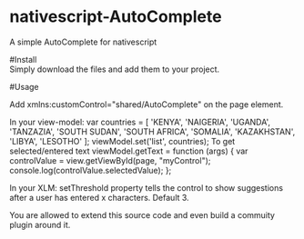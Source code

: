 # nativescript-AutoComplete
A simple AutoComplete for nativescript

<p>
            #Install<br />Simply download the files and add them to your project.</p>
<p>
            #Usage<br />
            <p>
Add xmlns:customControl="shared/AutoComplete" on the page element.
                        </p>
                        <p>
In your view-model:
var countries = [
            'KENYA',
            'NAIGERIA',
            'UGANDA',
            'TANZAZIA',
            'SOUTH SUDAN',
            'SOUTH AFRICA',
            'SOMALIA',
            'KAZAKHSTAN',
            'LIBYA',
            'LESOTHO'
        ];
 viewModel.set('list', countries);
 To get selected/entered text
 viewModel.getText = function (args) {
        var controlValue = view.getViewById(page, "myControl");
        console.log(controlValue.selectedValue);
    };
 </p>
 <p>
 In your XLM:
 <customControl:AutoComplete data = '{{ list }}'  selectedValue ="{{ selectedValue }}" id="myControl" setThreshold="1" class="m-b-10"/>
 setThreshold property tells the control to show suggestions after a user has entered x characters. Default 3.
 
 You are allowed to extend this source code and even build a commuity plugin around it.
 </p>
